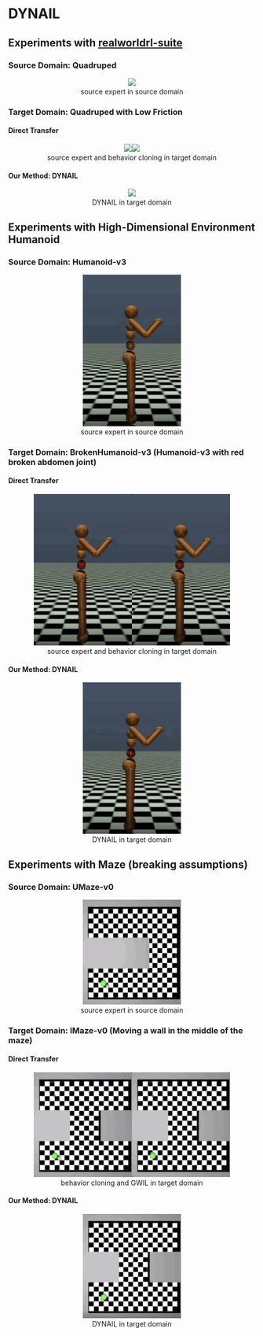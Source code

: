# DYNAIL

## Experiments with [realworldrl-suite](https://github.com/google-research/realworldrl_suite)

### Source Domain: Quadruped

<div align="center">
    <img src="media/source_expert.gif" width="200"/>
    <br/>
    <font>source expert in source domain</font>
</div>

### Target Domain: Quadruped with Low Friction

#### Direct Transfer
<div align="center">
    <img src="media/source_expert_in_target.gif" width="200"/><img src="media/bc.gif" width="200"/>
    <br/>
    <font>source expert and behavior cloning in target domain</font>
</div>

#### Our Method: DYNAIL
<div align="center">
    <img src="media/dynail.gif" width="200"/>
    <br/>
    <font>DYNAIL in target domain</font>
</div>

## Experiments with High-Dimensional Environment Humanoid

### Source Domain: Humanoid-v3

<div align="center">
    <img src="media/hu_exp_sou.gif" width="200"/>
    <br/>
    <font>source expert in source domain</font>
</div>

### Target Domain: BrokenHumanoid-v3 (Humanoid-v3 with red broken abdomen joint)

#### Direct Transfer
<div align="center">
    <img src="media/hu_exp_tar.gif" width="200"/><img src="media/hu_bc.gif" width="200"/>
    <br/>
    <font>source expert and behavior cloning in target domain</font>
</div>

#### Our Method: DYNAIL
<div align="center">
    <img src="media/hu_dynail.gif" width="200"/>
    <br/>
    <font>DYNAIL in target domain</font>
</div>

## Experiments with Maze (breaking assumptions)

### Source Domain: UMaze-v0

<div align="center">
    <img src="media/maze_source.gif" width="200"/>
    <br/>
    <font>source expert in source domain</font>
</div>

### Target Domain: IMaze-v0 (Moving a wall in the middle of the maze)

#### Direct Transfer
<div align="center">
    <img src="media/maze_bc.gif" width="200"/><img src="media/maze_gwil.gif" width="200"/>
    <br/>
    <font>behavior cloning and GWIL in target domain</font>
</div>

#### Our Method: DYNAIL
<div align="center">
    <img src="media/maze_dynail.gif" width="200"/>
    <br/>
    <font>DYNAIL in target domain</font>
</div>

